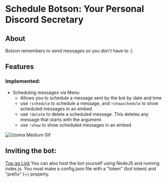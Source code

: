 # Schedule Botson: Your Personal Discord Secretary

## About

Botson remembers to send messages so you don't have to :).

## Features 

### Implemented:
* Scheduling messages via Menu
  * Allows you to schedule a message sent by the bot by date and time
  * use `!schedule` to schedule a message, and `!showschedule` to show scheduled messages in an embed
  * use `!delete` to delete a scheduled message. This deletes any message that starts with the argument.
  * use `!show` to show scheduled messages in an embed

![Uzoma Medium Gif](https://i.imgur.com/hhPeiX5.gif)

## Inviting the bot: 

[Top.gg Link](https://top.gg/bot/855579469799358475)
You can also host the bot yourself using NodeJS and running index.js. You must make a config.json file with a "token" (bot token) and "prefix" (~) property.
